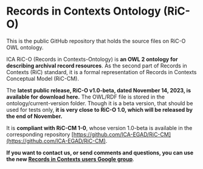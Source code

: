 
# Records in Contexts Ontology (RiC-O)


This is the public GitHub repository that holds the source files on RiC-O OWL ontology.

ICA RiC-O (Records in Contexts-Ontology) is **an OWL 2 ontology for describing archival record resources**. As the second part of Records in Contexts (RiC) standard, it is a formal representation of Records in Contexts Conceptual Model (RiC-CM).


The **latest public release, RiC-O v1.0-beta, dated November 14, 2023, is available for download here.** The OWL/RDF file is stored in the ontology/current-version folder. 
Though it is a beta version, that should be used for tests only, **it is very close to RiC-O 1.0, which will be released by the end of November.**

It is **compliant with RiC-CM 1-0**, whose version 1.0-beta is available in the corresponding repository [https://github.com/ICA-EGAD/RiC-CM](https://github.com/ICA-EGAD/RiC-CM). 

**If you want to contact us, or send comments and questions, you can use the new [Records in Contexts users Google group](https://groups.google.com/g/Records_in_Contexts_users)**.
